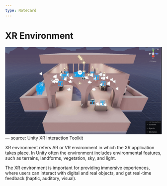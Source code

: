 ```yaml
---
type: NoteCard
---
```


# XR Environment

![{width=281,height=auto}](../attachments/xr-env.png)— source: Unity XR Interaction Toolkit

XR environment refers AR or VR environment in which the XR application takes place. In Unity often the environment includes environmental features, such as terrains, landforms, vegetation, sky, and light.

The XR environment is important for providing immersive experiences, where users can interact with digital and real objects, and get real-time feedback (haptic, auditory, visual).
